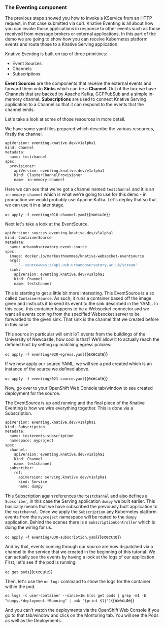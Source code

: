 ### The Eventing component

The previous steps showed you how to invoke a KService from an HTTP request, in that case submitted via curl.
Knative Eventing is all about how you can invoke those applications in response to other events such as those received from message brokers or external applications.
In this part of the demo we are going to show how you can receive Kubernetes platform events and route those to a Knative Serving application.

Knative Eventing is built on top of three primitives:
* Event Sources
* Channels
* Subscriptions

**Event Sources** are the components that receive the external events and forward them onto **Sinks** which can be a **Channel**.
Out of the box we have Channels that are backed by Apache Kafka, GCPPubSub and a simple in-memory channel.
**Subscriptions** are used to connect Knative Serving application to a Channel so that it can respond to the events that the channel emits.

Let's take a look at some of those resources in more detail.

We have some yaml files prepared which describe the various resources, firstly the channel.

```sh
apiVersion: eventing.knative.dev/v1alpha1
kind: Channel
metadata:
  name: testchannel
spec:
  provisioner:
    apiVersion: eventing.knative.dev/v1alpha1
    kind: ClusterChannelProvisioner
    name: in-memory-channel
```
Here we can see that we've got a channel named `testchannel` and it is an `in-memory-channel` which is what we're going to use for this demo - in production we would probably use Apache Kafka.
Let's deploy that so that we can use it in a later stage.

``oc apply -f eventing/010-channel.yaml``{{execute}}

Next let's take a look at the EventSource.

```sh
apiVersion: sources.eventing.knative.dev/v1alpha1
kind: ContainerSource
metadata:
  name: urbanobservatory-event-source
spec:
  image: docker.io/markusthoemmes/knative-websocket-eventsource
  args: 
    - '--source=wss://api.usb.urbanobservatory.ac.uk/stream'
  sink:
    apiVersion: eventing.knative.dev/v1alpha1
    kind: Channel
    name: testchannel
```

This is starting to get a little bit more interesting. This EventSource is a so called `ContainerSource`. As such, it runs a container
based off the image given and instructs it to send its event to the sink described in the YAML. In this case, this container happens
to be a Websocket connector and we want all events coming from the specified Websocket server to be forwarded to the given sink. That
sink is the channel that we created before in this case.

This source in particular will emit IoT events from the buildings of the University of Newcastle, how cool is that? We'll allow it to
actually reach the defined host by setting up matching egress policies:

``oc apply -f eventing/020-egress.yaml``{{execute}}

If we now apply our source YAML, we will see a pod created which is an instance of the source we defined above.

``oc apply -f eventing/021-source.yaml``{{execute}}

Now, go over to your OpenShift Web Console tab/window to see created deployment for the source.

The EventSource is up and running and the final piece of the Knative Eventing is how we wire everything together.
This is done via a Subscription.

```sh
apiVersion: eventing.knative.dev/v1alpha1
kind: Subscription
metadata:
  name: testevents-subscription
  namespace: myproject
spec:
  channel:
    apiVersion: eventing.knative.dev/v1alpha1
    kind: Channel
    name: testchannel
  subscriber:
    ref:
      apiVersion: serving.knative.dev/v1alpha1
      kind: Service
      name: dumpy
```

This Subscription again references the `testchannel` and also defines a `Subscriber`, in this case the Serving application `dumpy` we built earlier.
This basically means that we have subscribed the previously built application to the `testchannel`.
Once we apply the `Subscription` any Kubernetes platform events from the `myproject` namespace will be routed to the `dumpy` application.
Behind the scenes there is a `SubscriptionController` which is doing the wiring for us.

``oc apply -f eventing/030-subscription.yaml``{{execute}}

And by that, events coming through our source are now dispatched via a channel to the service that we created in the 
beginning of this tutorial. We can actually see the events by having a look at the logs of our application.  First, let's
see if the pod is running.

``oc get pods``{{execute}}

Then, let's use the `oc logs` command to show the logs for the container within the pod.

``oc logs -c user-container --since=1m $(oc get pods | grep -m1 -E "dumpy.*deployment.*Running" | awk '{print $1}')``{{execute}}

And you can't watch the deployments via the OpenShift Web Console if you go to that tab/window and click on the Montoring
tab.  You will see the Pods as well as the Deployments.
